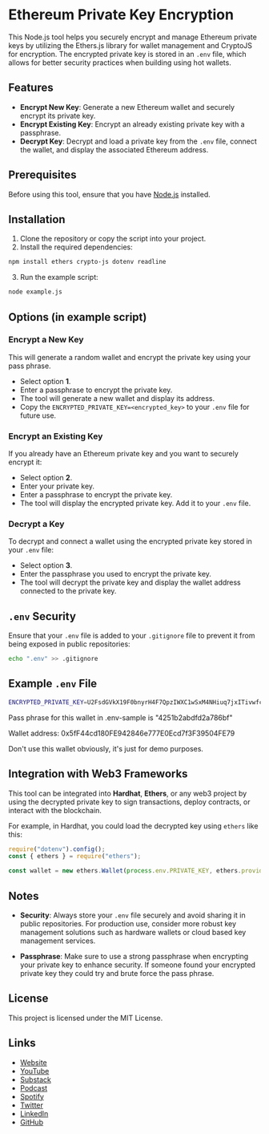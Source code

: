 # Ethereum Private Key Encryption

This Node.js tool helps you securely encrypt and manage Ethereum private keys by utilizing the Ethers.js library for wallet management and CryptoJS for encryption. The encrypted private key is stored in an `.env` file, which allows for better security practices when building using hot wallets.

## Features
- **Encrypt New Key**: Generate a new Ethereum wallet and securely encrypt its private key.
- **Encrypt Existing Key**: Encrypt an already existing private key with a passphrase.
- **Decrypt Key**: Decrypt and load a private key from the `.env` file, connect the wallet, and display the associated Ethereum address.

## Prerequisites

Before using this tool, ensure that you have [Node.js](https://nodejs.org/) installed.

## Installation

1. Clone the repository or copy the script into your project.
2. Install the required dependencies:

```bash
npm install ethers crypto-js dotenv readline
```

3. Run the example script:

```bash
node example.js
```

## Options (in example script)

### Encrypt a New Key

This will generate a random wallet and encrypt the private key using your pass phrase.

- Select option **1**.
- Enter a passphrase to encrypt the private key.
- The tool will generate a new wallet and display its address.
- Copy the `ENCRYPTED_PRIVATE_KEY=<encrypted_key>` to your `.env` file for future use.

### Encrypt an Existing Key

If you already have an Ethereum private key and you want to securely encrypt it:

- Select option **2**.
- Enter your private key.
- Enter a passphrase to encrypt the private key.
- The tool will display the encrypted private key. Add it to your `.env` file.

### Decrypt a Key

To decrypt and connect a wallet using the encrypted private key stored in your `.env` file:

- Select option **3**.
- Enter the passphrase you used to encrypt the private key.
- The tool will decrypt the private key and display the wallet address connected to the private key.

## `.env` Security

Ensure that your `.env` file is added to your `.gitignore` file to prevent it from being exposed in public repositories:

```bash
echo ".env" >> .gitignore
```

## Example `.env` File

```bash
ENCRYPTED_PRIVATE_KEY=U2FsdGVkX19F0bnyrH4F7QpzIWXC1wSxM4NHiuq7jxITivwfcNddGLyRaxzLR6F0wauvA2a2/XEcr5iB0XzvlZ/6fBb/ZdN8g0/jXUWRQTWNA3qkRvYqanF2KhcW8/UW
```

Pass phrase for this wallet in .env-sample is "4251b2abdfd2a786bf"

Wallet address: 0x5fF44cd180FE942846e777E0Ecd7f3F39504FE79

Don't use this wallet obviously, it's just for demo purposes.

## Integration with Web3 Frameworks

This tool can be integrated into **Hardhat**, **Ethers**, or any web3 project by using the decrypted private key to sign transactions, deploy contracts, or interact with the blockchain.

For example, in Hardhat, you could load the decrypted key using `ethers` like this:

```javascript
require("dotenv").config();
const { ethers } = require("ethers");

const wallet = new ethers.Wallet(process.env.PRIVATE_KEY, ethers.provider);
```

## Notes

- **Security**: Always store your `.env` file securely and avoid sharing it in public repositories. For production use, consider more robust key management solutions such as hardware wallets or cloud based key management services.

- **Passphrase**: Make sure to use a strong passphrase when encrypting your private key to enhance security. If someone found your encrypted private key they could try and brute force the pass phrase.

## License

This project is licensed under the MIT License.

## Links

- [Website](https://jamesbachini.com)
- [YouTube](https://www.youtube.com/c/JamesBachini?sub_confirmation=1)
- [Substack](https://bachini.substack.com)
- [Podcast](https://podcasters.spotify.com/pod/show/jamesbachini)
- [Spotify](https://open.spotify.com/show/2N0D9nvdxoe9rY3jxE4nOZ)
- [Twitter](https://twitter.com/james_bachini)
- [LinkedIn](https://www.linkedin.com/in/james-bachini/)
- [GitHub](https://github.com/jamesbachini)

